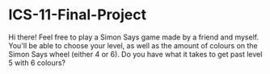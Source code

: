 # ICS-11-Final-Project
Hi there! Feel free to play a Simon Says game made by a friend and myself. You'll be able to choose your level, as well as the amount of colours on the Simon Says wheel (either 4 or 6). Do you have what it takes to get past level 5 with 6 colours?

